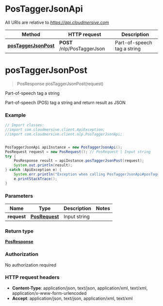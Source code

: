 # PosTaggerJsonApi

All URIs are relative to *https://api.cloudmersive.com*

Method | HTTP request | Description
------------- | ------------- | -------------
[**posTaggerJsonPost**](PosTaggerJsonApi.md#posTaggerJsonPost) | **POST** /nlp/PosTaggerJson | Part-of-speech tag a string


<a name="posTaggerJsonPost"></a>
# **posTaggerJsonPost**
> PosResponse posTaggerJsonPost(request)

Part-of-speech tag a string

Part-of-speech (POS) tag a string and return result as JSON

### Example
```java
// Import classes:
//import com.cloudmersive.client.ApiException;
//import com.cloudmersive.client.nlp.PosTaggerJsonApi;


PosTaggerJsonApi apiInstance = new PosTaggerJsonApi();
PosRequest request = new PosRequest(); // PosRequest | Input string
try {
    PosResponse result = apiInstance.posTaggerJsonPost(request);
    System.out.println(result);
} catch (ApiException e) {
    System.err.println("Exception when calling PosTaggerJsonApi#posTaggerJsonPost");
    e.printStackTrace();
}
```

### Parameters

Name | Type | Description  | Notes
------------- | ------------- | ------------- | -------------
 **request** | [**PosRequest**](PosRequest.md)| Input string |

### Return type

[**PosResponse**](PosResponse.md)

### Authorization

No authorization required

### HTTP request headers

 - **Content-Type**: application/json, text/json, application/xml, text/xml, application/x-www-form-urlencoded
 - **Accept**: application/json, text/json, application/xml, text/xml

